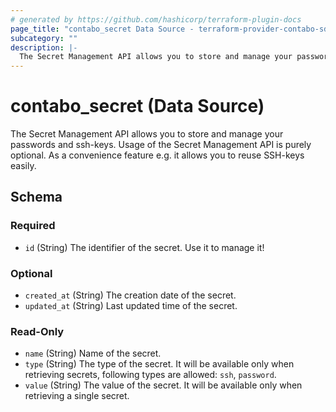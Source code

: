 ```yaml
---
# generated by https://github.com/hashicorp/terraform-plugin-docs
page_title: "contabo_secret Data Source - terraform-provider-contabo-sdkv2"
subcategory: ""
description: |-
  The Secret Management API allows you to store and manage your passwords and ssh-keys. Usage of the Secret Management API is purely optional. As a convenience feature e.g. it allows you to reuse SSH-keys easily.
---
```


# contabo_secret (Data Source)

The Secret Management API allows you to store and manage your passwords and ssh-keys. Usage of the Secret Management API is purely optional. As a convenience feature e.g. it allows you to reuse SSH-keys easily.



<!-- schema generated by tfplugindocs -->
## Schema

### Required

- `id` (String) The identifier of the secret. Use it to manage it!

### Optional

- `created_at` (String) The creation date of the secret.
- `updated_at` (String) Last updated time of the secret.

### Read-Only

- `name` (String) Name of the secret.
- `type` (String) The type of the secret. It will be available only when retrieving secrets, following types are allowed: `ssh`, `password`.
- `value` (String) The value of the secret. It will be available only when retrieving a single secret.
